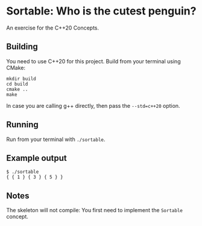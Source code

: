 # Sortable: Who is the cutest penguin?

An exercise for the C++20 Concepts.

## Building

You need to use C++20 for this project. Build from your terminal using CMake:

```shell
mkdir build
cd build
cmake ..
make
```

In case you are calling g++ directly, then pass the `--std=c++20` option.

## Running

Run from your terminal with `./sortable`.

## Example output

```shell
$ ./sortable 
{ { 1 } { 3 } { 5 } }
```

## Notes

The skeleton will not compile: You first need to implement the `Sortable` concept.
